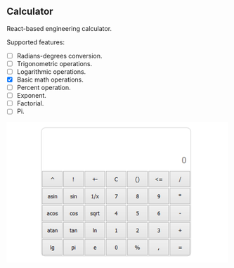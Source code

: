 ## Calculator
React-based engineering calculator.

Supported features:
- [ ] Radians-degrees conversion.
- [ ] Trigonometric operations.
- [ ] Logarithmic operations.
- [x] Basic math operations.
- [ ] Percent operation.
- [ ] Exponent.
- [ ] Factorial.
- [ ] Pi.

![Example](demo/demo.gif) 
